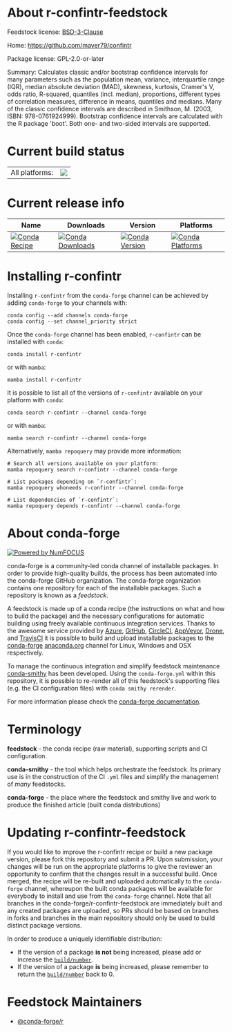 About r-confintr-feedstock
==========================

Feedstock license: [BSD-3-Clause](https://github.com/conda-forge/r-confintr-feedstock/blob/main/LICENSE.txt)

Home: https://github.com/mayer79/confintr

Package license: GPL-2.0-or-later

Summary: Calculates classic and/or bootstrap confidence intervals for many parameters such as the population mean, variance, interquartile range (IQR), median absolute deviation (MAD), skewness, kurtosis, Cramer's V, odds ratio, R-squared, quantiles (incl. median), proportions, different types of correlation measures, difference in means, quantiles and medians. Many of the classic confidence intervals are described in Smithson, M. (2003, ISBN: 978-0761924999). Bootstrap confidence intervals are calculated with the R package 'boot'. Both one- and two-sided intervals are supported.

Current build status
====================


<table><tr><td>All platforms:</td>
    <td>
      <a href="https://dev.azure.com/conda-forge/feedstock-builds/_build/latest?definitionId=17000&branchName=main">
        <img src="https://dev.azure.com/conda-forge/feedstock-builds/_apis/build/status/r-confintr-feedstock?branchName=main">
      </a>
    </td>
  </tr>
</table>

Current release info
====================

| Name | Downloads | Version | Platforms |
| --- | --- | --- | --- |
| [![Conda Recipe](https://img.shields.io/badge/recipe-r--confintr-green.svg)](https://anaconda.org/conda-forge/r-confintr) | [![Conda Downloads](https://img.shields.io/conda/dn/conda-forge/r-confintr.svg)](https://anaconda.org/conda-forge/r-confintr) | [![Conda Version](https://img.shields.io/conda/vn/conda-forge/r-confintr.svg)](https://anaconda.org/conda-forge/r-confintr) | [![Conda Platforms](https://img.shields.io/conda/pn/conda-forge/r-confintr.svg)](https://anaconda.org/conda-forge/r-confintr) |

Installing r-confintr
=====================

Installing `r-confintr` from the `conda-forge` channel can be achieved by adding `conda-forge` to your channels with:

```
conda config --add channels conda-forge
conda config --set channel_priority strict
```

Once the `conda-forge` channel has been enabled, `r-confintr` can be installed with `conda`:

```
conda install r-confintr
```

or with `mamba`:

```
mamba install r-confintr
```

It is possible to list all of the versions of `r-confintr` available on your platform with `conda`:

```
conda search r-confintr --channel conda-forge
```

or with `mamba`:

```
mamba search r-confintr --channel conda-forge
```

Alternatively, `mamba repoquery` may provide more information:

```
# Search all versions available on your platform:
mamba repoquery search r-confintr --channel conda-forge

# List packages depending on `r-confintr`:
mamba repoquery whoneeds r-confintr --channel conda-forge

# List dependencies of `r-confintr`:
mamba repoquery depends r-confintr --channel conda-forge
```


About conda-forge
=================

[![Powered by
NumFOCUS](https://img.shields.io/badge/powered%20by-NumFOCUS-orange.svg?style=flat&colorA=E1523D&colorB=007D8A)](https://numfocus.org)

conda-forge is a community-led conda channel of installable packages.
In order to provide high-quality builds, the process has been automated into the
conda-forge GitHub organization. The conda-forge organization contains one repository
for each of the installable packages. Such a repository is known as a *feedstock*.

A feedstock is made up of a conda recipe (the instructions on what and how to build
the package) and the necessary configurations for automatic building using freely
available continuous integration services. Thanks to the awesome service provided by
[Azure](https://azure.microsoft.com/en-us/services/devops/), [GitHub](https://github.com/),
[CircleCI](https://circleci.com/), [AppVeyor](https://www.appveyor.com/),
[Drone](https://cloud.drone.io/welcome), and [TravisCI](https://travis-ci.com/)
it is possible to build and upload installable packages to the
[conda-forge](https://anaconda.org/conda-forge) [anaconda.org](https://anaconda.org/)
channel for Linux, Windows and OSX respectively.

To manage the continuous integration and simplify feedstock maintenance
[conda-smithy](https://github.com/conda-forge/conda-smithy) has been developed.
Using the ``conda-forge.yml`` within this repository, it is possible to re-render all of
this feedstock's supporting files (e.g. the CI configuration files) with ``conda smithy rerender``.

For more information please check the [conda-forge documentation](https://conda-forge.org/docs/).

Terminology
===========

**feedstock** - the conda recipe (raw material), supporting scripts and CI configuration.

**conda-smithy** - the tool which helps orchestrate the feedstock.
                   Its primary use is in the construction of the CI ``.yml`` files
                   and simplify the management of *many* feedstocks.

**conda-forge** - the place where the feedstock and smithy live and work to
                  produce the finished article (built conda distributions)


Updating r-confintr-feedstock
=============================

If you would like to improve the r-confintr recipe or build a new
package version, please fork this repository and submit a PR. Upon submission,
your changes will be run on the appropriate platforms to give the reviewer an
opportunity to confirm that the changes result in a successful build. Once
merged, the recipe will be re-built and uploaded automatically to the
`conda-forge` channel, whereupon the built conda packages will be available for
everybody to install and use from the `conda-forge` channel.
Note that all branches in the conda-forge/r-confintr-feedstock are
immediately built and any created packages are uploaded, so PRs should be based
on branches in forks and branches in the main repository should only be used to
build distinct package versions.

In order to produce a uniquely identifiable distribution:
 * If the version of a package **is not** being increased, please add or increase
   the [``build/number``](https://docs.conda.io/projects/conda-build/en/latest/resources/define-metadata.html#build-number-and-string).
 * If the version of a package **is** being increased, please remember to return
   the [``build/number``](https://docs.conda.io/projects/conda-build/en/latest/resources/define-metadata.html#build-number-and-string)
   back to 0.

Feedstock Maintainers
=====================

* [@conda-forge/r](https://github.com/conda-forge/r/)

